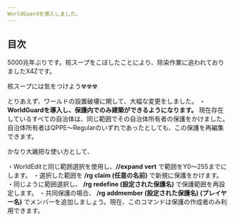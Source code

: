 ```yaml
---
WorldGuardを導入しました。
---
```


## 目次

<!--contents-->

5000兆年ぶりです。核スープをこぼしたことにより、除染作業に追われておりましたX4Zです。 

核スープには気をつけよう☢☢☢

とりあえず、ワールドの設置破壊に関して、大幅な変更をしました。
・**WorldGuardを導入し、保護内でのみ建築ができるようになります。**
現在存在しているすべての自治体は、同じ範囲でその自治体所有者の保護をかけました。自治体所有者はQPPE～Regularのいずれであったとしても、この保護を再編集できます。

かなり大雑把な使い方として、

・WorldEditと同じ範囲選択を使用し、**//expand vert** で範囲をY0～255までにします。
・選択した範囲を **/rg claim (任意の名前)** で新規に保護をかけます。
・同じように範囲選択し、 **/rg redefine (設定された保護名)** で保護範囲を再設定します。
・共同保護の場合、 **/rg addmember (設定された保護名) (プレイヤー名)** でメンバーを追加しましょう。現在、このコマンドは保護の作成者のみ利用できます。